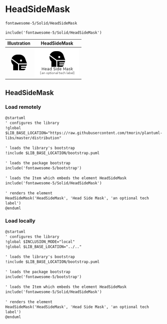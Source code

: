 # HeadSideMask


```text
fontawesome-5/Solid/HeadSideMask
```

```text
include('fontawesome-5/Solid/HeadSideMask')
```



| Illustration | HeadSideMask |
| :---: | :---: |
| ![illustration for Illustration](../../fontawesome-5/Solid/HeadSideMask.png) | ![illustration for HeadSideMask](../../fontawesome-5/Solid/HeadSideMask.Local.png) |




## HeadSideMask

### Load remotely
```plantuml
@startuml
' configures the library
!global $LIB_BASE_LOCATION="https://raw.githubusercontent.com/tmorin/plantuml-libs/master/distribution"

' loads the library's bootstrap
!include $LIB_BASE_LOCATION/bootstrap.puml

' loads the package bootstrap
include('fontawesome-5/bootstrap')

' loads the Item which embeds the element HeadSideMask
include('fontawesome-5/Solid/HeadSideMask')

' renders the element
HeadSideMask('HeadSideMask', 'Head Side Mask', 'an optional tech label')
@enduml
```

### Load locally
```plantuml
@startuml
' configures the library
!global $INCLUSION_MODE="local"
!global $LIB_BASE_LOCATION="../.."

' loads the library's bootstrap
!include $LIB_BASE_LOCATION/bootstrap.puml

' loads the package bootstrap
include('fontawesome-5/bootstrap')

' loads the Item which embeds the element HeadSideMask
include('fontawesome-5/Solid/HeadSideMask')

' renders the element
HeadSideMask('HeadSideMask', 'Head Side Mask', 'an optional tech label')
@enduml
```

